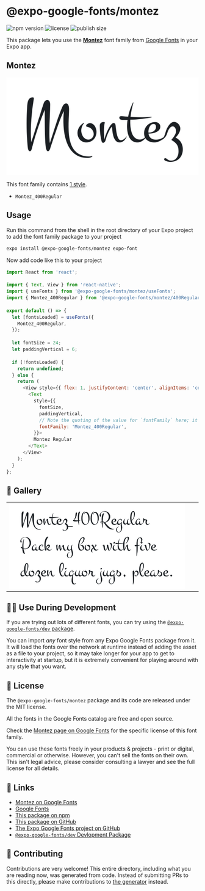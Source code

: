 # @expo-google-fonts/montez

![npm version](https://flat.badgen.net/npm/v/@expo-google-fonts/montez)
![license](https://flat.badgen.net/github/license/expo/google-fonts)
![publish size](https://flat.badgen.net/packagephobia/install/@expo-google-fonts/montez)

This package lets you use the [**Montez**](https://fonts.google.com/specimen/Montez) font family from [Google Fonts](https://fonts.google.com/) in your Expo app.

## Montez

![Montez](./font-family.png)

This font family contains [1 style](#-gallery).

- `Montez_400Regular`

## Usage

Run this command from the shell in the root directory of your Expo project to add the font family package to your project
```sh
expo install @expo-google-fonts/montez expo-font
```

Now add code like this to your project
```js
import React from 'react';

import { Text, View } from 'react-native';
import { useFonts } from '@expo-google-fonts/montez/useFonts';
import { Montez_400Regular } from '@expo-google-fonts/montez/400Regular';

export default () => {
  let [fontsLoaded] = useFonts({
    Montez_400Regular,
  });

  let fontSize = 24;
  let paddingVertical = 6;

  if (!fontsLoaded) {
    return undefined;
  } else {
    return (
      <View style={{ flex: 1, justifyContent: 'center', alignItems: 'center' }}>
        <Text
          style={{
            fontSize,
            paddingVertical,
            // Note the quoting of the value for `fontFamily` here; it expects a string!
            fontFamily: 'Montez_400Regular',
          }}>
          Montez Regular
        </Text>
      </View>
    );
  }
};

```

## 🔡 Gallery


||||
|-|-|-|
|![Montez_400Regular](.//400Regular/Montez_400Regular.ttf.png)||||


## 👩‍💻 Use During Development

If you are trying out lots of different fonts, you can try using the [`@expo-google-fonts/dev` package](https://github.com/freeboub/google-fonts/tree/master/font-packages/dev#readme).

You can import *any* font style from any Expo Google Fonts package from it. It will load the fonts
over the network at runtime instead of adding the asset as a file to your project, so it may take longer
for your app to get to interactivity at startup, but it is extremely convenient
for playing around with any style that you want.

## 📖 License

The `@expo-google-fonts/montez` package and its code are released under the MIT license.

All the fonts in the Google Fonts catalog are free and open source.

Check the [Montez page on Google Fonts](https://fonts.google.com/specimen/Montez) for the specific license of this font family.

You can use these fonts freely in your products & projects - print or digital, commercial or otherwise. However, you can't sell the fonts on their own. This isn't legal advice, please consider consulting a lawyer and see the full license for all details.

## 🔗 Links

- [Montez on Google Fonts](https://fonts.google.com/specimen/Montez)
- [Google Fonts](https://fonts.google.com/)
- [This package on npm](https://www.npmjs.com/package/@expo-google-fonts/montez)
- [This package on GitHub](https://github.com/freeboub/google-fonts/tree/master/font-packages/montez)
- [The Expo Google Fonts project on GitHub](https://github.com/freeboub/google-fonts)
- [`@expo-google-fonts/dev` Devlopment Package](https://github.com/freeboub/google-fonts/tree/master/font-packages/dev)

## 🤝 Contributing

Contributions are very welcome! This entire directory, including what you are reading now, was generated from code. Instead of submitting PRs to this directly, please make contributions to [the generator](https://github.com/freeboub/google-fonts/tree/master/packages/generator) instead.
